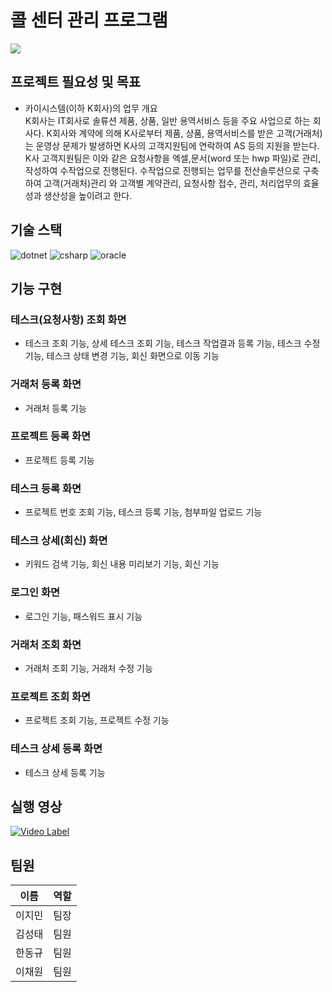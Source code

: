 # 콜 센터 관리 프로그램

<img src="https://github.com/qscd154/portfolio/assets/141804118/169aa419-fcd8-4f67-9983-0681dc261c40">



## 프로젝트 필요성 및 목표
- 카이시스템(이하 K회사)의 업무 개요 <br>
K회사는 IT회사로 솔류션 제품, 상품, 일반 용역서비스 등을 주요 사업으로 하는 회사다. K회사와 계약에 의해 K사로부터 제품, 상품, 용역서비스를 받은 고객(거래처)는 운영상 문제가 발생하면 K사의 고객지원팀에 연락하여 AS 등의 지원을 받는다. K사 고객지원팀은 이와 같은 요청사항을 엑셀,문서(word 또는 hwp 파일)로 관리, 작성하여 수작업으로 진행된다. 수작업으로 진행되는 업무를 전산솔루션으로 구축하여 고객(거래처)관리 와 고객별 계약관리, 요청사항 접수, 관리, 처리업무의 효율성과 생산성을 높이려고 한다.

## 기술 스택
![dotnet](https://img.shields.io/badge/-512BD4?style=for-the-badge&logo=dotnet&logoColor=white)
![csharp](https://img.shields.io/badge/-512BD4?style=for-the-badge&logo=csharp&logoColor=white)
![oracle](https://img.shields.io/badge/oracle-F80000?style=for-the-badge&logo=oracle&logoColor=white)


## 기능 구현

### 테스크(요청사항) 조회 화면
- 테스크 조회 기능, 상세 테스크 조회 기능, 테스크 작업결과 등록 기능, 테스크 수정 기능, 테스크 상태 변경 기능, 회신 화면으로 이동 기능

### 거래처 등록 화면
- 거래처 등록 기능

### 프로젝트 등록 화면
- 프로젝트 등록 기능

### 테스크 등록 화면
- 프로젝트 번호 조회 기능, 테스크 등록 기능, 첨부파일 업로드 기능

### 테스크 상세(회신) 화면
- 키워드 검색 기능, 회신 내용 미리보기 기능, 회신 기능

### 로그인 화면
- 로그인 기능, 패스워드 표시 기능

### 거래처 조회 화면
- 거래처 조회 기능, 거래처 수정 기능

### 프로젝트 조회 화면
- 프로젝트 조회 기능, 프로젝트 수정 기능

### 테스크 상세 등록 화면
- 테스크 상세 등록 기능


## 실행 영상
[![Video Label](http://img.youtube.com/vi/dUdazhSNZgk/0.jpg)](https://youtu.be/dUdazhSNZgk)

## 팀원
| 이름   | 역할 |
| ------ | ---- |
| 이지민 | 팀장 |
| 김성태 | 팀원 |
| 한동규 | 팀원 |
| 이채원 | 팀원 |
